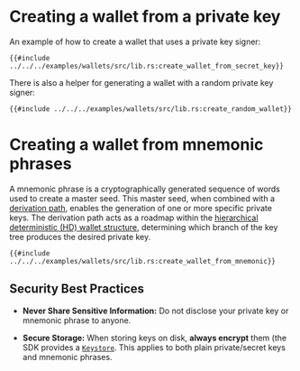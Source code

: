 # Creating a wallet from a private key

An example of how to create a wallet that uses a private key signer:

```rust,ignore
{{#include ../../../examples/wallets/src/lib.rs:create_wallet_from_secret_key}}
```

There is also a helper for generating a wallet with a random private key signer:

```rust,ignore
{{#include ../../../examples/wallets/src/lib.rs:create_random_wallet}}
```

# Creating a wallet from mnemonic phrases

A mnemonic phrase is a cryptographically generated sequence of words used to create a master seed. This master seed, when combined with a [derivation path](https://thebitcoinmanual.com/articles/btc-derivation-path/), enables the generation of one or more specific private keys. The derivation path acts as a roadmap within the [hierarchical deterministic (HD) wallet structure](https://www.ledger.com/academy/crypto/what-are-hierarchical-deterministic-hd-wallets), determining which branch of the key tree produces the desired private key.

```rust,ignore
{{#include ../../../examples/wallets/src/lib.rs:create_wallet_from_mnemonic}}
```

## Security Best Practices

- **Never Share Sensitive Information:**
  Do not disclose your private key or mnemonic phrase to anyone.

- **Secure Storage:**
  When storing keys on disk, **always encrypt** them (the SDK provides a [`Keystore`](./keystore.md). This applies to both plain private/secret keys and mnemonic phrases.

